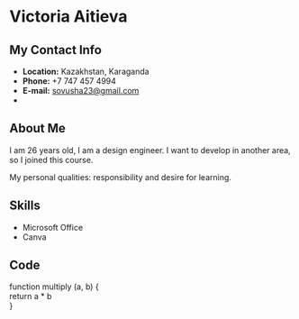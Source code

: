 # Victoria Aitieva

## My Contact Info
* **Location:** Kazakhstan, Karaganda
* **Phone:** +7 747 457 4994
* **E-mail:** sovusha23@gmail.com
* 
## About Me
I am 26 years old, I am a design engineer. I want to develop in another area, so I joined this course.

My personal qualities: responsibility and desire for learning.

## Skills
* Microsoft Office
* Canva

## Code
function multiply (a, b) {  
return a * b  
}  
